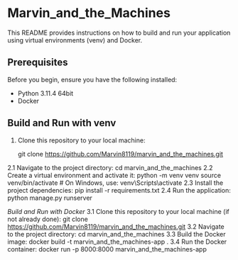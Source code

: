 # Marvin_and_the_Machines

This README provides instructions on how to build and run your application using virtual environments (venv) and Docker.

## Prerequisites

Before you begin, ensure you have the following installed:

- Python 3.11.4 64bit
- Docker

## Build and Run with venv

1. Clone this repository to your local machine:

   git clone https://github.com/Marvin8119/marvin_and_the_machines.git

2.1 Navigate to the project directory:
	cd marvin_and_the_machines
2.2 Create a virtual environment and activate it:
	python -m venv venv
	source venv/bin/activate  # On Windows, use: venv\Scripts\activate
2.3 Install the project dependencies:
	pip install -r requirements.txt
2.4 Run the application:
	python manage.py runserver

*Build and Run with Docker*
3.1 Clone this repository to your local machine (if not already done):
	git clone https://github.com/Marvin8119/marvin_and_the_machines.git
3.2 Navigate to the project directory:
	cd marvin_and_the_machines
3.3 Build the Docker image:
	docker build -t marvin_and_the_machines-app .
3.4 Run the Docker container:
	docker run -p 8000:8000 marvin_and_the_machines-app

